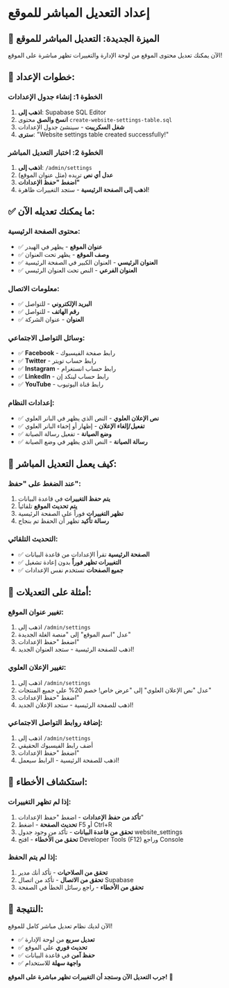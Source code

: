 # إعداد التعديل المباشر للموقع

## 🎯 **الميزة الجديدة: التعديل المباشر للموقع**

الآن يمكنك تعديل محتوى الموقع من لوحة الإدارة والتغييرات تظهر مباشرة على الموقع!

## 🚀 **خطوات الإعداد:**

### **الخطوة 1: إنشاء جدول الإعدادات**
1. **اذهب إلى**: Supabase SQL Editor
2. **انسخ والصق** محتوى `create-website-settings-table.sql`
3. **شغل السكريبت** - سينشئ جدول الإعدادات
4. **سترى**: "Website settings table created successfully!"

### **الخطوة 2: اختبار التعديل المباشر**
1. **اذهب إلى**: `/admin/settings`
2. **عدل أي نص** تريده (مثل عنوان الموقع)
3. **اضغط "حفظ الإعدادات"**
4. **اذهب إلى الصفحة الرئيسية** - ستجد التغييرات ظاهرة!

## ✅ **ما يمكنك تعديله الآن:**

### **محتوى الصفحة الرئيسية:**
- ✅ **عنوان الموقع** - يظهر في الهيدر
- ✅ **وصف الموقع** - يظهر تحت العنوان
- ✅ **العنوان الرئيسي** - العنوان الكبير في الصفحة الرئيسية
- ✅ **العنوان الفرعي** - النص تحت العنوان الرئيسي

### **معلومات الاتصال:**
- ✅ **البريد الإلكتروني** - للتواصل
- ✅ **رقم الهاتف** - للتواصل
- ✅ **العنوان** - عنوان الشركة

### **وسائل التواصل الاجتماعي:**
- ✅ **Facebook** - رابط صفحة الفيسبوك
- ✅ **Twitter** - رابط حساب تويتر
- ✅ **Instagram** - رابط حساب انستغرام
- ✅ **LinkedIn** - رابط حساب لينكد إن
- ✅ **YouTube** - رابط قناة اليوتيوب

### **إعدادات النظام:**
- ✅ **نص الإعلان العلوي** - النص الذي يظهر في البانر العلوي
- ✅ **تفعيل/إلغاء الإعلان** - إظهار أو إخفاء البانر العلوي
- ✅ **وضع الصيانة** - تفعيل رسالة الصيانة
- ✅ **رسالة الصيانة** - النص الذي يظهر في وضع الصيانة

## 🔄 **كيف يعمل التعديل المباشر:**

### **عند الضغط على "حفظ":**
1. **يتم حفظ التغييرات** في قاعدة البيانات
2. **يتم تحديث الموقع** تلقائياً
3. **تظهر التغييرات** فوراً على الصفحة الرئيسية
4. **رسالة تأكيد** تظهر أن الحفظ تم بنجاح

### **التحديث التلقائي:**
- ✅ **الصفحة الرئيسية** تقرأ الإعدادات من قاعدة البيانات
- ✅ **التغييرات تظهر فوراً** بدون إعادة تشغيل
- ✅ **جميع الصفحات** تستخدم نفس الإعدادات

## 🎨 **أمثلة على التعديلات:**

### **تغيير عنوان الموقع:**
1. اذهب إلى `/admin/settings`
2. عدل "اسم الموقع" إلى "منصة الغلة الجديدة"
3. اضغط "حفظ الإعدادات"
4. اذهب للصفحة الرئيسية - ستجد العنوان الجديد!

### **تغيير الإعلان العلوي:**
1. اذهب إلى `/admin/settings`
2. عدل "نص الإعلان العلوي" إلى "عرض خاص! خصم 20% على جميع المنتجات"
3. اضغط "حفظ الإعدادات"
4. اذهب للصفحة الرئيسية - ستجد الإعلان الجديد!

### **إضافة روابط التواصل الاجتماعي:**
1. اذهب إلى `/admin/settings`
2. أضف رابط الفيسبوك الحقيقي
3. اضغط "حفظ الإعدادات"
4. اذهب للصفحة الرئيسية - الرابط سيعمل!

## 🔧 **استكشاف الأخطاء:**

### **إذا لم تظهر التغييرات:**
1. **تأكد من حفظ الإعدادات** - اضغط "حفظ الإعدادات"
2. **تحديث الصفحة** - اضغط F5 أو Ctrl+R
3. **تحقق من قاعدة البيانات** - تأكد من وجود جدول website_settings
4. **تحقق من الأخطاء** - افتح Developer Tools (F12) وراجع Console

### **إذا لم يتم الحفظ:**
1. **تحقق من الصلاحيات** - تأكد أنك مدير
2. **تحقق من الاتصال** - تأكد من اتصال Supabase
3. **تحقق من الأخطاء** - راجع رسائل الخطأ في الصفحة

## 🎉 **النتيجة:**

الآن لديك نظام تعديل مباشر كامل للموقع!
- ✅ **تعديل سريع** من لوحة الإدارة
- ✅ **تحديث فوري** على الموقع
- ✅ **حفظ آمن** في قاعدة البيانات
- ✅ **واجهة سهلة** للاستخدام

**جرب التعديل الآن وستجد أن التغييرات تظهر مباشرة على الموقع!** 🚀 